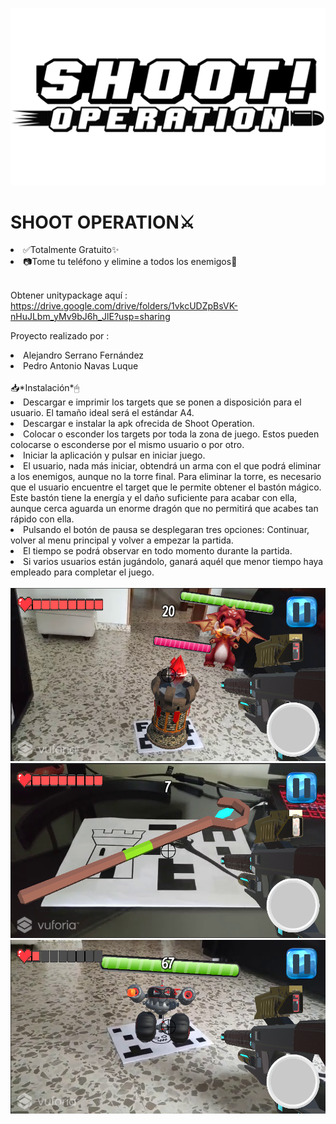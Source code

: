 ![Alt text](Images/titulo.png?raw=true "Optional Title")

# **SHOOT OPERATION**⚔
<li>✅Totalmente Gratuito✨</li>
<li>📷Tome tu teléfono y elimine a todos los enemigos👾</li>
<br>

Obtener unitypackage aquí :<br>
https://drive.google.com/drive/folders/1vkcUDZpBsVK-nHuJLbm_yMv9bJ6h_JlE?usp=sharing

Proyecto realizado por :<br>
<li>Alejandro Serrano Fernández</li>
<li>Pedro Antonio Navas Luque</li>

<br>
📥*Instalación*🖱
<li>Descargar e imprimir los targets que se ponen a disposición para el usuario. El tamaño ideal será el estándar A4.</li>				
<li>Descargar e instalar la apk ofrecida de Shoot Operation.</li>
<li>Colocar o esconder los targets por toda la zona de juego. Estos pueden colocarse o esconderse por el mismo usuario o por otro.</li>
<li>Iniciar la aplicación y pulsar en iniciar juego.</li>
<li>El usuario, nada más iniciar, obtendrá un arma con el que podrá eliminar a los enemigos, aunque no la torre final. Para eliminar la torre, es necesario que el usuario encuentre el target que le permite obtener el bastón mágico.
Este bastón tiene la energía y el daño suficiente para acabar con ella,
aunque cerca aguarda un enorme dragón que no permitirá que acabes tan
rápido con ella.</li>
<li>Pulsando el botón de pausa se desplegaran tres opciones: Continuar, volver al menu principal y volver a empezar la partida.</li>
<li>El tiempo se podrá observar en todo momento durante la partida.</li>
<li>Si varios usuarios están jugándolo, ganará aquél que menor tiempo haya empleado para completar el juego.</li>
<br>

<img src="Images/ingame1.png" width="800" />
<br>
<img src="Images/ingame2.png" width="800" />
<br>
<img src="Images/ingame3.png" width="800" />
<br>
